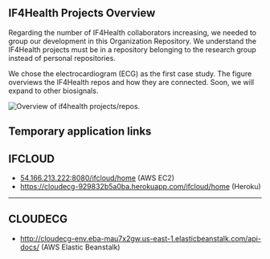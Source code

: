 ## IF4Health Projects Overview

Regarding the number of IF4Health collaborators increasing, we needed to group our development in this Organization Repository. We understand the IF4Health projects must be in a repository belonging to the research group instead of personal repositories.

We chose the electrocardiogram (ECG) as the first case study. The figure overviews the IF4Health repos and how they are connected. Soon, we will expand to other biosignals.

![Overview of if4health projects/repos.](https://github.com/if4health/.github/blob/main/if4health-ecg-projects-overview.png)


## Temporary application links

## IFCLOUD

* [54.166.213.222:8080/ifcloud/home](54.166.213.222:8080/ifcloud/home) (AWS EC2)
* https://cloudecg-929832b5a0ba.herokuapp.com/ifcloud/home (Heroku)

---

## CLOUDECG

* http://cloudecg-env.eba-mau7x2gw.us-east-1.elasticbeanstalk.com/api-docs/ (AWS Elastic Beanstalk)

